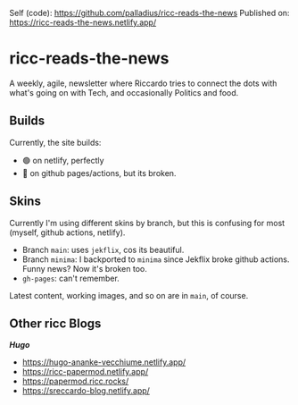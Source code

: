 Self (code): https://github.com/palladius/ricc-reads-the-news
Published on: https://ricc-reads-the-news.netlify.app/

# ricc-reads-the-news

A weekly, agile, newsletter where Riccardo tries to connect the dots with what's going on with Tech, and occasionally Politics and food.

## Builds

Currently, the site builds:

* 🟢 on netlify, perfectly
* 🔴 on github pages/actions, but its broken.

## Skins

Currently I'm using different skins by branch, but this is confusing for most (myself, github actions, netlify).

* Branch `main`: uses `jekflix`, cos its beautiful.
* Branch  `minima`: I backported to `minima` since Jekflix broke github actions. Funny news? Now it's broken too.
* `gh-pages`: can't remember.

Latest content, working images, and so on are in `main`, of course.

## Other ricc Blogs

***Hugo***

* https://hugo-ananke-vecchiume.netlify.app/
* https://ricc-papermod.netlify.app/
* https://papermod.ricc.rocks/
* https://sreccardo-blog.netlify.app/
